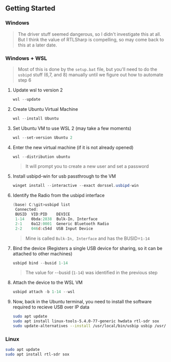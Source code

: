 ## Getting Started

### Windows
> The driver stuff seemed dangerous, so I didn't investigate this at all. But I think the value of RTLSharp is compelling, so may come back to this at a later date.
### Windows + WSL
> Most of this is done by the `setup.bat` file, but you'll need to do the `usbipd` stuff (6,7, and 8) manually until we figure out how to automate step 6
1. Update wsl to version 2
   ```powershell
   wsl --update
   ```
2. Create Ubuntu Virtual Machine
   ```powershell
   wsl --install Ubuntu
   ```
3. Set Ubuntu VM to use WSL 2 (may take a few moments)
   ```powershell
   wsl --set-version Ubuntu 2
   ```

4. Enter the new virtual machine (if it is not already opened)
   ```powershell
   wsl --distribution ubuntu
   ```
   > It will prompt you to create a new user and set a password

5. Install usbipd-win for usb passthrough to the VM
   ```powershell
   winget install --interactive --exact dorssel.usbipd-win
   ```
6. Identify the Radio from the usbipd interface
   ```powershell
   (base) C:\git>usbipd list
    Connected:
    BUSID  VID:PID    DEVICE                                                        STATE
    1-14   0bda:2838  Bulk-In, Interface                                            Not shared
    2-1    0a12:0001  Generic Bluetooth Radio                                       Not shared
    2-2    046d:c54d  USB Input Device                                              Not shared
   ```
   > Mine is called `Bulk-In, Interface` and has the BUSID=`1-14`
7. Bind the device (Registers a single USB device for sharing, so it can be attached to other machines)
   ```powershell
   usbipd bind --busid 1-14
   ```
   > The value for --busid (`1-14`) was identified in the previous step
8. Attach the device to the WSL VM
   ```powershell
   usbipd attach -b 1-14 --wsl
   ```
9. Now, back in the Ubuntu terminal, you need to install the software required to recieve USB over IP data
    ```bash
    sudo apt update
    sudo apt install linux-tools-5.4.0-77-generic hwdata rtl-sdr sox
    sudo update-alternatives --install /usr/local/bin/usbip usbip /usr/lib/linux-tools/5.4.0-77-generic/usbip 20
    ```
### Linux
```bash
sudo apt update
sudo apt install rtl-sdr sox
```